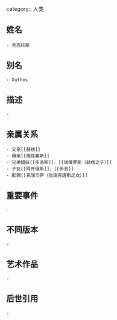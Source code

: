 category:: 人类
## 姓名
	- 克苏托斯
## 别名
	- Xuthos
## 描述
	-
## 亲属关系
	- 父亲[[赫楞]]
	- 母亲[[俄耳塞斯]]
	- 兄弟姐妹[[多洛斯]]、[[埃俄罗斯（赫楞之子）]]
	- 子女[[阿开俄斯]]、[[伊翁]]
	- 配偶[[克瑞乌萨（厄瑞克透斯之女）]]
## 重要事件
	-
## 不同版本
	-
## 艺术作品
	-
## 后世引用
	-
